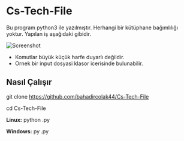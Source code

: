 # Cs-Tech-File

Bu program python3 ile yazılmıştır. Herhangi bir kütüphane bağımlılığı yoktur.
Yapılan iş aşağıdaki gibidir.

![Screenshot](https://i.imgur.com/a6SS0Js.png)

* Komutlar büyük küçük harfe duyarlı değildir.
* Ornek bir input dosyasi klasor icerisinde bulunabilir.

## **Nasıl Çalışır**
git clone https://github.com/bahadircolak44/Cs-Tech-File

cd Cs-Tech-File

**Linux:** python <filename>.py
  
**Windows:** py <filename>.py
